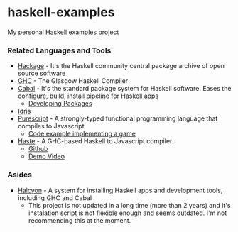 # haskell-examples
My personal [Haskell](https://www.haskell.org/) examples project

### Related Languages and Tools
* [Hackage](https://hackage.haskell.org/) - It's the Haskell community central package archive of open source software
* [GHC](https://wiki.haskell.org/GHC) - The Glasgow Haskell Compiler
* [Cabal](https://www.haskell.org/cabal/users-guide/) - It's the standard package system for Haskell software. Eases the configure, build, install pipeline for Haskell apps
  * [Developing Packages](https://www.haskell.org/cabal/users-guide/developing-packages.html#quickstart)
* [Idris](http://docs.idris-lang.org/en/latest/index.html)
* [Purescript](http://www.purescript.org/) - A strongly-typed functional programming language that compiles to Javascript
  * [Code example implementing a game](https://www.youtube.com/watch?v=yIlDBPiMb0o)
* [Haste](https://haste-lang.org/) - A GHC-based Haskell to Javascript compiler.
  * [Github](https://github.com/valderman/haste-compiler)
  * [Demo Video](https://www.youtube.com/watch?v=3v03NFcyvzc)

### Asides

* [Halcyon](https://halcyon.sh/) - A system for installing Haskell apps and development tools, including GHC and Cabal
  * This project is not updated in a long time (more than 2 years) and it's instalation script is not flexible enough and seems outdated. I'm not recommending this at the moment.
